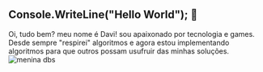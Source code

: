 ## Console.WriteLine("Hello World"); 🤖
Oi, tudo bem? meu nome é Davi! sou apaixonado por tecnologia e games.
Desde sempre "respirei" algoritmos e agora estou implementando algoritmos para que outros possam
usufruir das minhas soluções.
![menina dbs](https://github.com/user-attachments/assets/eef6a833-0696-4454-8788-135e4ecb1c17)

<!--
**daviwendemberg/daviwendemberg** is a ✨ _special_ ✨ repository because its `README.md` (this file) appears on your GitHub profile.

Here are some ideas to get you started:

- 🔭 I’m currently working on ...
- 🌱 I’m currently learning ...
- 👯 I’m looking to collaborate on ...
- 🤔 I’m looking for help with ...
- 💬 Ask me about ...
- 📫 How to reach me: ...![—Pngtree—future technology cloud technology big_7178436](https://user-images.githubusercontent.com/80583799/201688103-018436da-4238-46a3-9283-ebc75f4e2b41.png)

- 😄 Pronouns: ...
- ⚡ Fun fact: ...
-->

